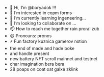 - 👋 Hi, I’m @boryadok !!!
- 👀 I’m interested in copm forms
- 🌱 I’m currently learning ingeneering...
- 💞️ I’m looking to collaborate on ...
- 📫 How to reach me together rain proral zub
- 😄 Pronouns: pronos
- ⚡ Fun factory kuznica gamerov notion
- the end of made and hade boke
- and handle present
- new battery NFT scroll mainnet and testnet
- char imagination bera bera
- 28 poaps on coat oat galxe zklink
